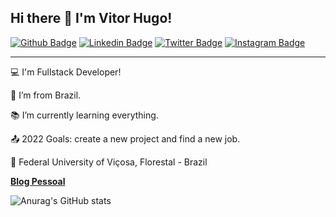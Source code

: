 ### 

## Hi there 👋 I'm Vitor Hugo! ##

[![Github Badge](https://img.shields.io/badge/-Github-000?style=flat-square&logo=Github&logoColor=white)](https://github.com/VitorHugoFra)
[![Linkedin Badge](https://img.shields.io/badge/-LinkedIn-blue?style=flat-square&logo=Linkedin&logoColor=white)](https://www.linkedin.com/in/vitorhugofra/)
[![Twitter Badge](https://img.shields.io/badge/Twitter-1DA1F2?style=for-the-badge&logo=twitter&logoColor=white)](https://twitter.com/VitorHugoFra)
[![Instagram Badge](https://img.shields.io/badge/Instagram-E4405F?style=for-the-badge&logo=instagram&logoColor=white)](https://www.instagram.com/vitorhugo_f/)


*******

:computer: I'm Fullstack Developer!

:house_with_garden: I’m from Brazil.

:books: I’m currently learning everything.

:outbox_tray: 2022 Goals: create a new project and find a new job.

:school: Federal University of Viçosa, Florestal - Brazil

**[Blog Pessoal](https://vitorhugofra.github.io/index.html/)** 

![Anurag's GitHub stats](https://github-readme-stats.vercel.app/api?username=VitorHugoFra&show_icons=true&theme=github_dark)




